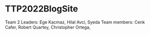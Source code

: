 # TTP2022BlogSite
Team 2
Leaders: Ege Kacmaz, Hilal Avci, Syeda
Team members: Cenk Cafer, Robert Quartey, Christopher Ortega, 
